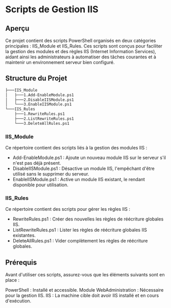 # Scripts de Gestion IIS

## Aperçu

Ce projet contient des scripts PowerShell organisés en deux catégories principales : IIS_Module et IIS_Rules. Ces scripts sont conçus pour faciliter la gestion des modules et des règles IIS (Internet Information Services), aidant ainsi les administrateurs à automatiser des tâches courantes et à maintenir un environnement serveur bien configuré.

## Structure du Projet
```sh
├───IIS_Module
│   ├───1.Add-EnableModule.ps1
│   ├───2.DisableIISModule.ps1
│   └───3.EnableIISModule.ps1
└───IIS_Rules
    ├───1.RewriteRules.ps1
    ├───2.ListRewriteRules.ps1
    └───3.DeleteAllRules.ps1
```

### IIS_Module
Ce répertoire contient des scripts liés à la gestion des modules IIS :

- Add-EnableModule.ps1 : Ajoute un nouveau module IIS sur le serveur s'il n'est pas déjà présent.
- DisableIISModule.ps1 : Désactive un module IIS, l'empêchant d'être utilisé sans le supprimer du serveur.
- EnableIISModule.ps1 : Active un module IIS existant, le rendant disponible pour utilisation.

### IIS_Rules
Ce répertoire contient des scripts pour gérer les règles IIS :

- RewriteRules.ps1 : Créer des nouvelles les règles de réécriture globales IIS.
- ListRewriteRules.ps1 : Lister les règles de réécriture globales IIS existantes.
- DeleteAllRules.ps1 : Vider complètement les règles de réécriture globales.

## Prérequis
Avant d'utiliser ces scripts, assurez-vous que les éléments suivants sont en place :

PowerShell : Installé et accessible.
Module WebAdministration : Nécessaire pour la gestion IIS.
IIS : La machine cible doit avoir IIS installé et en cours d'exécution.
